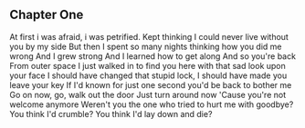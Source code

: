 ## Chapter One
At first i was afraid, i was petrified.
Kept thinking I could never live without you by my side
But then I spent so many nights thinking how you did me wrong
And I grew strong
And I learned how to get along
And so you're back
From outer space
I just walked in to find you here with that sad look upon your face
I should have changed that stupid lock, I should have made you leave your key
If I'd known for just one second you'd be back to bother me
Go on now, go, walk out the door
Just turn around now
'Cause you're not welcome anymore
Weren't you the one who tried to hurt me with goodbye?
You think I'd crumble?
You think I'd lay down and die?

